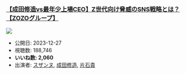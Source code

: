 ### [【成田修造vs最年少上場CEO】Z世代向け脅威のSNS戦略とは？【ZOZOグループ】](https://www.youtube.com/watch?v=onqt8sQNpK4)
[![](https://img.youtube.com/vi/onqt8sQNpK4/sddefault.jpg)](https://www.youtube.com/watch?v=onqt8sQNpK4)
-   公開日: 2023-12-27
-   視聴数: 188,746
-   **いいね数: 2,060**
-   出演者: [スザンヌ](/rehacq_fan/people/スザンヌ "wikilink"), [成田修造](/rehacq_fan/people/成田修造 "wikilink"), [片石貴](/rehacq_fan/people/片石貴 "wikilink")
